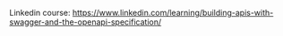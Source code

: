 Linkedin course: https://www.linkedin.com/learning/building-apis-with-swagger-and-the-openapi-specification/